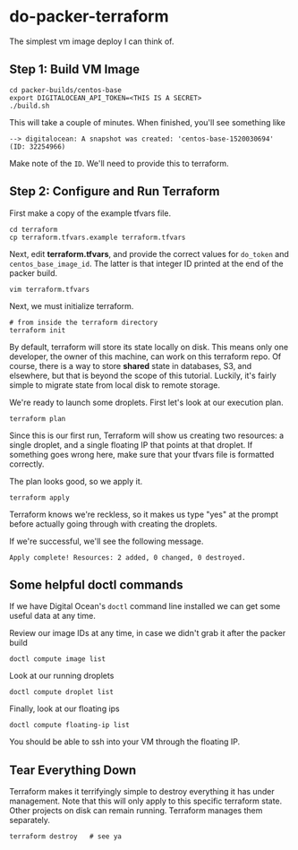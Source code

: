 # do-packer-terraform

The simplest vm image deploy I can think of.


## Step 1: Build VM Image

```
cd packer-builds/centos-base
export DIGITALOCEAN_API_TOKEN=<THIS IS A SECRET>
./build.sh
```

This will take a couple of minutes. When finished, you'll see something like

```
--> digitalocean: A snapshot was created: 'centos-base-1520030694' (ID: 32254966)
```

Make note of the `ID`. We'll need to provide this to terraform.


## Step 2: Configure and Run Terraform

First make a copy of the example tfvars file.

```
cd terraform
cp terraform.tfvars.example terraform.tfvars
```

Next, edit **terraform.tfvars**, and provide the correct values for `do_token` and
`centos_base_image_id`. The latter is that integer ID printed at the end of the
packer build.

```
vim terraform.tfvars
```

Next, we must initialize terraform. 

```
# from inside the terraform directory
terraform init
```

By default, terraform will store its state locally on disk. This means only one
developer, the owner of this machine, can work on this terraform repo. Of 
course, there is a way to store **shared** state in databases, S3, and elsewhere, 
but that is beyond the scope of this tutorial. Luckily, it's fairly simple to 
migrate state from local disk to remote storage.

We're ready to launch some droplets. First let's look at our execution plan.

```
terraform plan
```

Since this is our first run, Terraform will show us creating two resources: a
single droplet, and a single floating IP that points at that droplet. If 
something goes wrong here, make sure that your tfvars file is formatted correctly.

The plan looks good, so we apply it.

```
terraform apply
```

Terraform knows we're reckless, so it makes us type "yes" at the prompt before
actually going through with creating the droplets.

If we're successful, we'll see the following message.

```
Apply complete! Resources: 2 added, 0 changed, 0 destroyed.
```


## Some helpful doctl commands

If we have Digital Ocean's `doctl` command line installed we can get some 
useful data at any time.

Review our image IDs at any time, in case we didn't grab it after the packer build

```
doctl compute image list
```

Look at our running droplets

```
doctl compute droplet list
```

Finally, look at our floating ips

```
doctl compute floating-ip list
```

You should be able to ssh into your VM through the floating IP.

## Tear Everything Down

Terraform makes it terrifyingly simple to destroy everything it has under
management. Note that this will only apply to this specific terraform state.
Other projects on disk can remain running. Terraform manages them separately.

```
terraform destroy   # see ya
```

